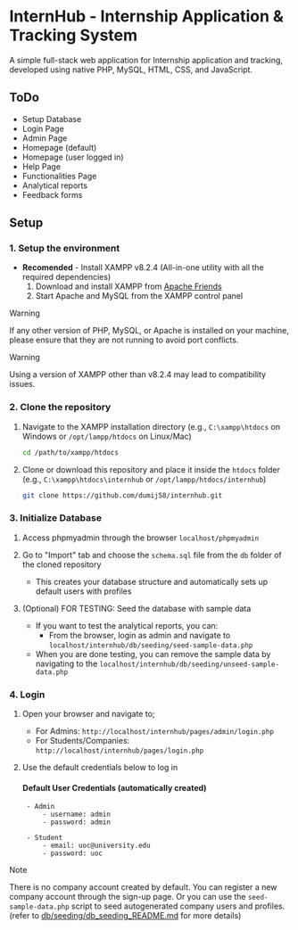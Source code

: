 # InternHub - Internship Application & Tracking System

A simple full-stack web application for Internship application and tracking, developed using native PHP, MySQL, HTML, CSS, and JavaScript.

## ToDo

- Setup Database
- Login Page
- Admin Page
- Homepage (default)
- Homepage (user logged in)
- Help Page
- Functionalities Page
- Analytical reports
- Feedback forms

## Setup

### 1. Setup the environment

- **Recomended** - Install XAMPP v8.2.4 (All-in-one utility with all the required dependencies)
    1. Download and install XAMPP from [Apache Friends](https://www.apachefriends.org/index.html)
    2. Start Apache and MySQL from the XAMPP control panel

> [!WARNING]
> If any other version of PHP, MySQL, or Apache is installed on your machine, please ensure that they are not running to avoid port conflicts.
>

> [!WARNING]
> Using a version of XAMPP other than v8.2.4 may lead to compatibility issues.


### 2. Clone the repository

1. Navigate to the XAMPP installation directory (e.g., `C:\xampp\htdocs` on Windows or `/opt/lampp/htdocs` on Linux/Mac)
    ```bash
    cd /path/to/xampp/htdocs
    ```
2. Clone or download this repository and place it inside the `htdocs` folder (e.g., `C:\xampp\htdocs\internhub` or `/opt/lampp/htdocs/internhub`)
    ```bash
    git clone https://github.com/dumij58/internhub.git
    ```

### 3. Initialize Database

1. Access phpmyadmin through the browser `localhost/phpmyadmin`

2. Go to "Import" tab and choose the `schema.sql` file from the `db` folder of the cloned repository

    - This creates your database structure and automatically sets up default users with profiles

3. (Optional) FOR TESTING: Seed the database with sample data

    - If you want to test the analytical reports, you can:
        - From the browser, login as admin and navigate to `localhost/internhub/db/seeding/seed-sample-data.php`
    - When you are done testing, you can remove the sample data by navigating to the `localhost/internhub/db/seeding/unseed-sample-data.php`

### 4. Login

1. Open your browser and navigate to;
    - For Admins:
     `http://localhost/internhub/pages/admin/login.php`
    - For Students/Companies:
     `http://localhost/internhub/pages/login.php`

2. Use the default credentials below to log in

    #### Default User Credentials (automatically created)
        - Admin
            - username: admin
            - password: admin

        - Student
            - email: uoc@university.edu
            - password: uoc

> [!NOTE]
> There is no company account created by default. You can register a new company account through the sign-up page.
> Or you can use the `seed-sample-data.php` script to seed autogenerated company users and profiles. (refer to [db/seeding/db_seeding_README.md](db/seeding/db_seeding_README.md) for more details)
